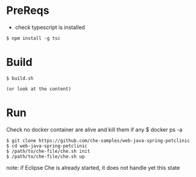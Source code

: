 # PreReqs
- check typescript is installed

```
$ npm install -g tsc
```
# Build
```
$ build.sh

(or look at the content)
````


# Run

Check no docker container are alive and kill them if any
$ docker ps -a

```
$ git clone https://github.com/che-samples/web-java-spring-petclinic
$ cd web-java-spring-petclinic
$ /path/to/che-file/che.sh init
$ /path/to/che-file/che.sh up
```

note: if Eclipse Che is already started, it does not handle yet this state



